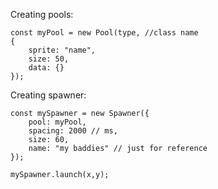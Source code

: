 Creating pools:
```$xslt
const myPool = new Pool(type, //class name 
{
    sprite: "name",
    size: 50,
    data: {}
});
```

Creating spawner:

```$xslt
const mySpawner = new Spawner({
    pool: myPool,
    spacing: 2000 // ms,
    size: 60,
    name: "my baddies" // just for reference
});

mySpawner.launch(x,y);

```